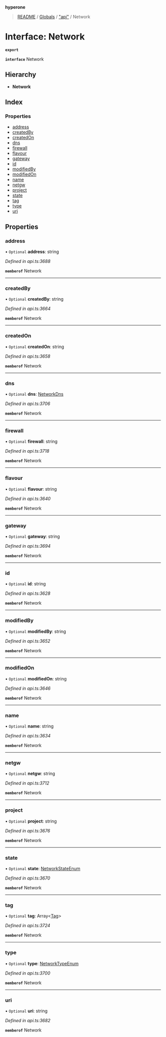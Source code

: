 **hyperone**

> [README](../README.md) / [Globals](../globals.md) / ["api"](../modules/_api_.md) / Network

# Interface: Network

**`export`** 

**`interface`** Network

## Hierarchy

* **Network**

## Index

### Properties

* [address](_api_.network.md#address)
* [createdBy](_api_.network.md#createdby)
* [createdOn](_api_.network.md#createdon)
* [dns](_api_.network.md#dns)
* [firewall](_api_.network.md#firewall)
* [flavour](_api_.network.md#flavour)
* [gateway](_api_.network.md#gateway)
* [id](_api_.network.md#id)
* [modifiedBy](_api_.network.md#modifiedby)
* [modifiedOn](_api_.network.md#modifiedon)
* [name](_api_.network.md#name)
* [netgw](_api_.network.md#netgw)
* [project](_api_.network.md#project)
* [state](_api_.network.md#state)
* [tag](_api_.network.md#tag)
* [type](_api_.network.md#type)
* [uri](_api_.network.md#uri)

## Properties

### address

• `Optional` **address**: string

*Defined in api.ts:3688*

**`memberof`** Network

___

### createdBy

• `Optional` **createdBy**: string

*Defined in api.ts:3664*

**`memberof`** Network

___

### createdOn

• `Optional` **createdOn**: string

*Defined in api.ts:3658*

**`memberof`** Network

___

### dns

• `Optional` **dns**: [NetworkDns](_api_.networkdns.md)

*Defined in api.ts:3706*

**`memberof`** Network

___

### firewall

• `Optional` **firewall**: string

*Defined in api.ts:3718*

**`memberof`** Network

___

### flavour

• `Optional` **flavour**: string

*Defined in api.ts:3640*

**`memberof`** Network

___

### gateway

• `Optional` **gateway**: string

*Defined in api.ts:3694*

**`memberof`** Network

___

### id

• `Optional` **id**: string

*Defined in api.ts:3628*

**`memberof`** Network

___

### modifiedBy

• `Optional` **modifiedBy**: string

*Defined in api.ts:3652*

**`memberof`** Network

___

### modifiedOn

• `Optional` **modifiedOn**: string

*Defined in api.ts:3646*

**`memberof`** Network

___

### name

• `Optional` **name**: string

*Defined in api.ts:3634*

**`memberof`** Network

___

### netgw

• `Optional` **netgw**: string

*Defined in api.ts:3712*

**`memberof`** Network

___

### project

• `Optional` **project**: string

*Defined in api.ts:3676*

**`memberof`** Network

___

### state

• `Optional` **state**: [NetworkStateEnum](../enums/_api_.networkstateenum.md)

*Defined in api.ts:3670*

**`memberof`** Network

___

### tag

• `Optional` **tag**: Array\<[Tag](_api_.tag.md)>

*Defined in api.ts:3724*

**`memberof`** Network

___

### type

• `Optional` **type**: [NetworkTypeEnum](../enums/_api_.networktypeenum.md)

*Defined in api.ts:3700*

**`memberof`** Network

___

### uri

• `Optional` **uri**: string

*Defined in api.ts:3682*

**`memberof`** Network
